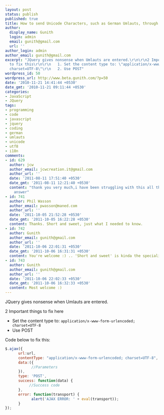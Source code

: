 ```yaml
---
layout: post
status: publish
published: true
title: How to send Unicode Characters, such as German Umlauts, through JQuery AJAX
author:
  display_name: Gunith
  login: admin
  email: gunith@gmail.com
  url: ''
author_login: admin
author_email: gunith@gmail.com
excerpt: "JQuery gives nonsense when Umlauts are entered.\r\n\r\n2 Important things
  to fix this\r\n\r\n   1. Set the content type to: \"application/x-www-form-urlencoded;
  charset=UTF-8\"\r\n   2. Use POST"
wordpress_id: 50
wordpress_url: http://www.beta.gunith.com/?p=50
date: '2010-11-21 14:41:44 +0530'
date_gmt: '2010-11-21 09:11:44 +0530'
categories:
- JavaScript
- JQuery
tags:
- programming
- code
- javascript
- jquery
- coding
- german
- umlauts
- unicode
- utf8
- i18n
comments:
- id: 629
  author: jcw
  author_email: jcwcreation.it@gmail.com
  author_url: ''
  date: '2011-08-11 17:51:40 +0530'
  date_gmt: '2011-08-11 12:21:40 +0530'
  content: "thank you very much,i have been struggling with this all the day long\r\nperfect
    answer"
- id: 741
  author: Phil Wasson
  author_email: pwasson@maned.com
  author_url: ''
  date: '2011-10-05 21:52:28 +0530'
  date_gmt: '2011-10-05 16:22:28 +0530'
  content: Thanks. Short and sweet, just what I needed to know.
- id: 742
  author: Gunith
  author_email: gunith@gmail.com
  author_url: ''
  date: '2011-10-06 22:01:31 +0530'
  date_gmt: '2011-10-06 16:31:31 +0530'
  content: You're welcome :) .. 'Short and sweet' is kinda the speciality here
- id: 743
  author: Gunith
  author_email: gunith@gmail.com
  author_url: ''
  date: '2011-10-06 22:02:33 +0530'
  date_gmt: '2011-10-06 16:32:33 +0530'
  content: Most welcome :)
---
```

JQuery gives nonsense when Umlauts are entered.

2 Important things to fix here
* Set the content type to: `application/x-www-form-urlencoded; charset=UTF-8`
* Use POST

Code below to fix this:

```javascript
$.ajax({
      url:url,
      contentType: "application/x-www-form-urlencoded; charset=UTF-8",
      data:({
            //Parameters
      }),
      type: 'POST',
      success: function(data) {
           //Success code
      },
      error: function(transport) {
            alert('AJAX ERROR: ' + eval(transport));
      }
});
```
